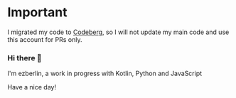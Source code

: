 # Important

I migrated my code to [Codeberg](https://codeberg.org/ezberlin), so I will not update my main code and use this account for PRs only.

### Hi there 👋

I'm ezberlin, a work in progress with Kotlin, Python and JavaScript

Have a nice day!

<!--
**ezberlin/ezberlin** is a ✨ _special_ ✨ repository because its `README.md` (this file) appears on your GitHub profile.

Here are some ideas to get you started:

- 🔭 I’m currently working on ...
- 🌱 I’m currently learning ...
- 👯 I’m looking to collaborate on ...
- 🤔 I’m looking for help with ...
- 💬 Ask me about ...
- 📫 How to reach me: ...
- 😄 Pronouns: ...
- ⚡ Fun fact: ...
-->
